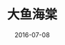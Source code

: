 ---
layout: page
title: 大鱼海棠
description: >
  当时很火，歌也很火。
category: 电影
img: assets/img/movie/before2020/大鱼海棠.webp
star: 4
date: 2016-07-08
---